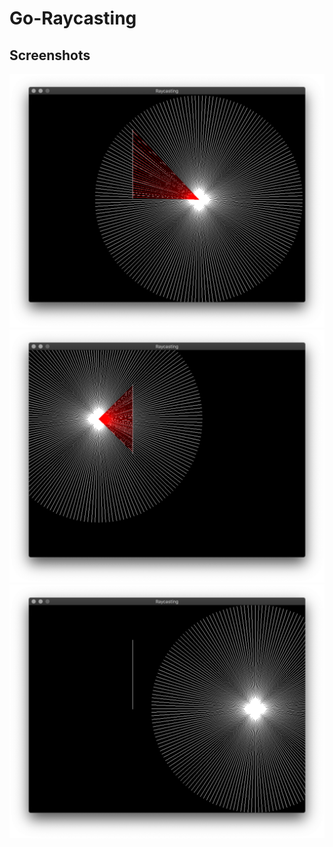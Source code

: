 # Go-Raycasting

## Screenshots

![ss1](https://raw.githubusercontent.com/sametaylak/Go-Raycasting/master/screenshots/ss1.png)
![ss2](https://raw.githubusercontent.com/sametaylak/Go-Raycasting/master/screenshots/ss2.png)
![ss3](https://raw.githubusercontent.com/sametaylak/Go-Raycasting/master/screenshots/ss3.png)

